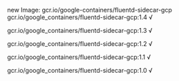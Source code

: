 new Image: gcr.io/google-containers/fluentd-sidecar-gcp
gcr.io/google_containers/fluentd-sidecar-gcp:1.4 √

gcr.io/google_containers/fluentd-sidecar-gcp:1.3 √

gcr.io/google_containers/fluentd-sidecar-gcp:1.2 √

gcr.io/google_containers/fluentd-sidecar-gcp:1.1 √

gcr.io/google_containers/fluentd-sidecar-gcp:1.0 √

